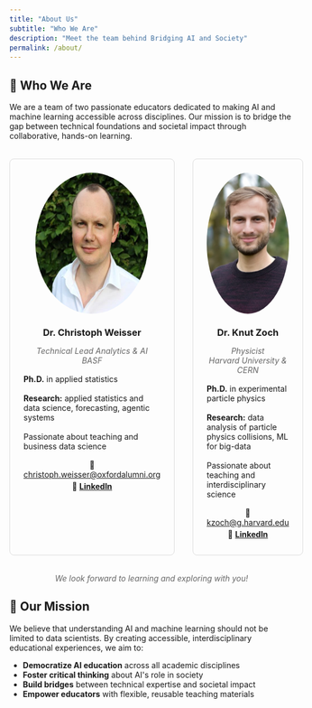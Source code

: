 ```yaml
---
title: "About Us"
subtitle: "Who We Are"
description: "Meet the team behind Bridging AI and Society"
permalink: /about/
---
```


## 👥 Who We Are

We are a team of two passionate educators dedicated to making AI and machine learning accessible across disciplines. Our mission is to bridge the gap between technical foundations and societal impact through collaborative, hands-on learning.

<div class="author-grid" style="display: grid; grid-template-columns: 1fr 1fr; gap: 2rem; margin: 2rem 0;">

<div class="author-profile" style="text-align: center; padding: 1.5rem; border: 1px solid #ddd; border-radius: 8px;">
  <div class="author-avatar" style="margin-bottom: 1rem;">
    <img src="../assets/img/headshot-christoph2_resized.jpg" alt="Dr. Christoph Weisser" style="width: 200px; height: 250px; border-radius: 50%; object-fit: cover; margin: 0 auto; display: block;">
  </div>
  
  <h3 style="margin-bottom: 0.5rem;">Dr. Christoph Weisser</h3>
  <p style="font-style: italic; margin-bottom: 1rem; color: #666;">
    Technical Lead Analytics & AI<br>
    BASF
  </p>
  
  <div style="text-align: left; margin-bottom: 1rem;">
    <strong>Ph.D.</strong> in applied statistics<br><br>
    <strong>Research:</strong> applied statistics and data science, forecasting, agentic systems<br><br>
    Passionate about teaching and business data science
  </div>
  
  <div style="margin-top: 1rem;">
    <p style="margin: 0.25rem 0;">
      📧 <a href="mailto:christoph.weisser@oxfordalumni.org">christoph.weisser@oxfordalumni.org</a>
    </p>
    <p style="margin: 0.25rem 0;">
      💼 <a href="https://linkedin.com/in/christophweisser" target="_blank"><strong>LinkedIn</strong></a>
    </p>
  </div>
</div>

<div class="author-profile" style="text-align: center; padding: 1.5rem; border: 1px solid #ddd; border-radius: 8px;">
  <div class="author-avatar" style="margin-bottom: 1rem;">
    <img src="../assets/img/headshot-knut.jpg" alt="Dr. Knut Zoch" style="width: 200px; height: 250px; border-radius: 50%; object-fit: cover; margin: 0 auto; display: block;">
  </div>
  
  <h3 style="margin-bottom: 0.5rem;">Dr. Knut Zoch</h3>
  <p style="font-style: italic; margin-bottom: 1rem; color: #666;">
    Physicist<br>
    Harvard University & CERN
  </p>
  
  <div style="text-align: left; margin-bottom: 1rem;">
    <strong>Ph.D.</strong> in experimental particle physics<br><br>
    <strong>Research:</strong> data analysis of particle physics collisions, ML for big-data<br><br>
    Passionate about teaching and interdisciplinary science
  </div>
  
  <div style="margin-top: 1rem;">
    <p style="margin: 0.25rem 0;">
      📧 <a href="mailto:kzoch@g.harvard.edu">kzoch@g.harvard.edu</a>
    </p>
    <p style="margin: 0.25rem 0;">
      💼 <a href="https://linkedin.com/in/knutzk" target="_blank"><strong>LinkedIn</strong></a>
    </p>
  </div>
</div>

</div>

<div style="text-align: center; margin-top: 2rem; font-style: italic; color: #666;">
  We look forward to learning and exploring with you!
</div>

## 🎯 Our Mission

We believe that understanding AI and machine learning should not be limited to data scientists. By creating accessible, interdisciplinary educational experiences, we aim to:

- **Democratize AI education** across all academic disciplines
- **Foster critical thinking** about AI's role in society
- **Build bridges** between technical expertise and societal impact
- **Empower educators** with flexible, reusable teaching materials
